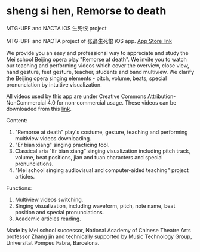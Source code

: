 # sheng si hen, Remorse to death
MTG-UPF and NACTA iOS 生死恨 project

MTG-UPF and NACTA project of 张晶生死恨 iOS app. [App Store link](https://itunes.apple.com/us/app/remorse-at-death/id1400973295?mt=8&ign-mpt=uo%3D4)

We provide you an easy and professional way to appreciate and study the Mei school Beijing opera play "Remorse at death". We invite you to watch our teaching and performing videos which cover the overview, close view, hand gesture, feet gesture, teacher, students and band multiview. We clarify the Beijing opera singing elements - pitch, volume, beats, special pronunciation by intuitive visualization.

All videos used by this app are under Creative Commons Attribution-NonCommercial 4.0 for non-commercial usage. These videos can be downloaded from this [link](https://doi.org/10.5281/zenodo.1299208).

Content:

1. "Remorse at death" play's costume, gesture, teaching and performing multiview videos downloading.
2. "Er bian xiang" singing practicing tool.
3. Classical aria "Er bian xiang" singing visualization including pitch track, volume, beat positions, jian and tuan characters and special pronunciations.
4. "Mei school singing audiovisual and computer-aided teaching" project articles.

Functions:

1. Multiview videos switching.
2. Singing visualization, including waveform, pitch, note name, beat position and special pronunciations.
3. Academic articles reading.

Made by Mei school successor, National Academy of Chinese Theatre Arts professor Zhang jin and technically supported by Music Technology Group, Universitat Pompeu Fabra, Barcelona.
